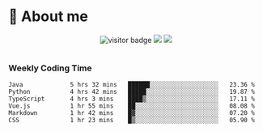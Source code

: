 <!-- ![](https://youpai.roccoshi.top/img/20200804214216.png) -->

# 🧐 About me
 
<p align="center">
<img src="https://visitor-badge.laobi.icu/badge?page_id=Lincest.Lincest&title=hits" alt="visitor badge"/>
<a href="mailto:imroccoshi@gmail.com"><img src="https://img.shields.io/badge/gmail-imroccoshi%40gmail.com-red"></a>
<a href="https://blog.roccoshi.top"><img src="https://img.shields.io/badge/blog-roccoshi-green"></a>
</p>

<div align="center">
  <img src="https://github-readme-stats.vercel.app/api?username=Lincest&show_icons=true&count_private=true&show_owner=true" alt="">
   <!-- <img src="https://github-readme-stats.vercel.app/api/wakatime?username=Moreality&v=2" alt=""/> -->
</div>

### Weekly Coding Time

<!--START_SECTION:waka-->

```text
Java             5 hrs 32 mins   ██████░░░░░░░░░░░░░░░░░░░   23.36 %
Python           4 hrs 42 mins   █████░░░░░░░░░░░░░░░░░░░░   19.87 %
TypeScript       4 hrs 3 mins    ████▒░░░░░░░░░░░░░░░░░░░░   17.11 %
Vue.js           1 hr 55 mins    ██░░░░░░░░░░░░░░░░░░░░░░░   08.08 %
Markdown         1 hr 42 mins    █▓░░░░░░░░░░░░░░░░░░░░░░░   07.20 %
CSS              1 hr 23 mins    █▒░░░░░░░░░░░░░░░░░░░░░░░   05.90 %
```

<!--END_SECTION:waka-->


